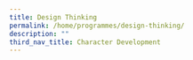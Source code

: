 ```yaml
---
title: Design Thinking
permalink: /home/programmes/design-thinking/
description: ""
third_nav_title: Character Development
---
```

